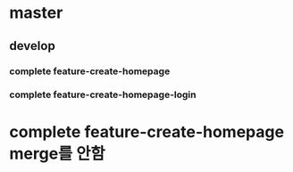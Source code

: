 # master
## develop
### complete feature-create-homepage
### complete feature-create-homepage-login

# complete feature-create-homepage merge를 안함

